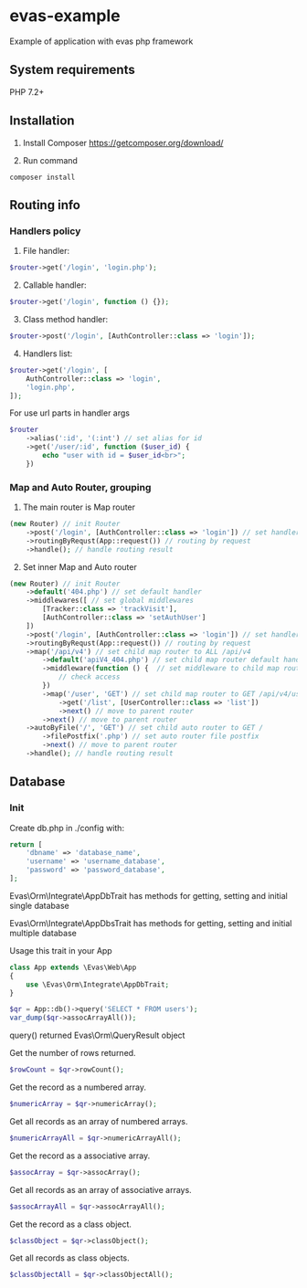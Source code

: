 # evas-example
Example of application with evas php framework


## System requirements

PHP 7.2+


## Installation

1. Install Composer
https://getcomposer.org/download/

2. Run command
```
composer install
```

## Routing info

### Handlers policy

1. File handler:
```PHP
$router->get('/login', 'login.php');
```

2. Callable handler:
```PHP
$router->get('/login', function () {});
```

3. Class method handler:
```PHP
$router->post('/login', [AuthController::class => 'login']);
```

4. Handlers list:
```PHP
$router->get('/login', [
    AuthController::class => 'login',
    'login.php',
]);
```

For use url parts in handler args
```PHP
$router
    ->alias(':id', '(:int') // set alias for id
    ->get('/user/:id', function ($user_id) {
        echo "user with id = $user_id<br>";
    })
```

### Map and Auto Router, grouping

1. The main router is Map router
```PHP
(new Router) // init Router
    ->post('/login', [AuthController::class => 'login']) // set handler to POST /login
    ->routingByRequst(App::request()) // routing by request
    ->handle(); // handle routing result
```

2. Set inner Map and Auto router
```PHP
(new Router) // init Router
    ->default('404.php') // set default handler
    ->middlewares([ // set global middlewares
        [Tracker::class => 'trackVisit'],
        [AuthController::class => 'setAuthUser']
    ])
    ->post('/login', [AuthController::class => 'login']) // set handler to POST /login
    ->routingByRequst(App::request()) // routing by request
    ->map('/api/v4') // set child map router to ALL /api/v4
        ->default('apiV4_404.php') // set child map router default handler
        ->middleware(function () {  // set middleware to child map router
            // check access
        })
        ->map('/user', 'GET') // set child map router to GET /api/v4/user
            ->get('/list', [UserController::class => 'list'])
            ->next() // move to parent router
        ->next() // move to parent router
    ->autoByFile('/', 'GET') // set child auto router to GET /
        ->filePostfix('.php') // set auto router file postfix
        ->next() // move to parent router
    ->handle(); // handle routing result
```

## Database

### Init

Create db.php in ./config with:
```PHP
return [
    'dbname' => 'database_name',
    'username' => 'username_database',
    'password' => 'password_database',
];
```

Evas\Orm\Integrate\AppDbTrait has methods for getting, setting and initial single database

Evas\Orm\Integrate\AppDbsTrait has methods for getting, setting and initial multiple database

Usage this trait in your App
```PHP
class App extends \Evas\Web\App
{
    use \Evas\Orm\Integrate\AppDbTrait;
}

$qr = App::db()->query('SELECT * FROM users');
var_dump($qr->assocArrayAll());
```
query() returned Evas\Orm\QueryResult object

Get the number of rows returned.
```PHP
$rowCount = $qr->rowCount();
```
Get the record as a numbered array.
```PHP
$numericArray = $qr->numericArray();
```
Get all records as an array of numbered arrays.
```PHP
$numericArrayAll = $qr->numericArrayAll();
```
Get the record as a associative array.
```PHP
$assocArray = $qr->assocArray();
```
Get all records as an array of associative arrays.
```PHP
$assocArrayAll = $qr->assocArrayAll();
```
Get the record as a class object.
```PHP
$classObject = $qr->classObject();
```
Get all records as class objects.
```PHP
$classObjectAll = $qr->classObjectAll();
```

